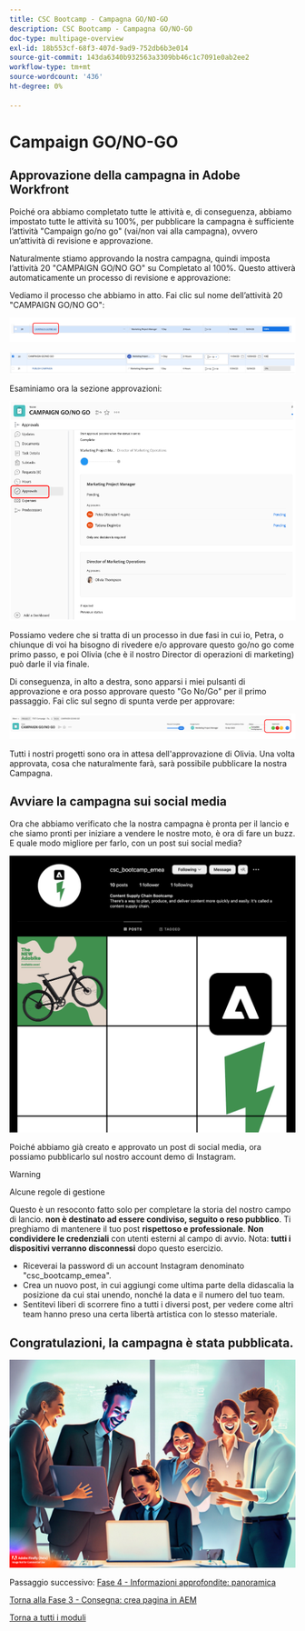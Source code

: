 ```yaml
---
title: CSC Bootcamp - Campagna GO/NO-GO
description: CSC Bootcamp - Campagna GO/NO-GO
doc-type: multipage-overview
exl-id: 18b553cf-68f3-407d-9ad9-752db6b3e014
source-git-commit: 143da6340b932563a3309bb46c1c7091e0ab2ee2
workflow-type: tm+mt
source-wordcount: '436'
ht-degree: 0%

---
```


# Campaign GO/NO-GO

## Approvazione della campagna in Adobe Workfront

Poiché ora abbiamo completato tutte le attività e, di conseguenza, abbiamo impostato tutte le attività su 100%, per pubblicare la campagna è sufficiente l’attività &quot;Campaign go/no go&quot; (vai/non vai alla campagna), ovvero un’attività di revisione e approvazione.

Naturalmente stiamo approvando la nostra campagna, quindi imposta l’attività 20 &quot;CAMPAIGN GO/NO GO&quot; su Completato al 100%. Questo attiverà automaticamente un processo di revisione e approvazione:

Vediamo il processo che abbiamo in atto. Fai clic sul nome dell’attività 20 &quot;CAMPAIGN GO/NO GO&quot;:

![Fare clic sull&#39;attività](./images/gonogo-button.png)

![Aggiorna i dettagli](./images/gonogo-details.png)

Esaminiamo ora la sezione approvazioni:

![Fai clic sulle approvazioni](./images/gonogo-approvals.png)

Possiamo vedere che si tratta di un processo in due fasi in cui io, Petra, o chiunque di voi ha bisogno di rivedere e/o approvare questo go/no go come primo passo, e poi Olivia (che è il nostro Director di operazioni di marketing) può darle il via finale.

Di conseguenza, in alto a destra, sono apparsi i miei pulsanti di approvazione e ora posso approvare questo &quot;Go No/Go&quot; per il primo passaggio. Fai clic sul segno di spunta verde per approvare:

![approva la campagna](./images/gongo-given-approvals.png)

Tutti i nostri progetti sono ora in attesa dell&#39;approvazione di Olivia. Una volta approvata, cosa che naturalmente farà, sarà possibile pubblicare la nostra Campagna.

## Avviare la campagna sui social media

Ora che abbiamo verificato che la nostra campagna è pronta per il lancio e che siamo pronti per iniziare a vendere le nostre moto, è ora di fare un buzz. E quale modo migliore per farlo, con un post sui social media?

![Pagina Instagram demo](./images/instagram-overview.png)

Poiché abbiamo già creato e approvato un post di social media, ora possiamo pubblicarlo sul nostro account demo di Instagram.

>[!WARNING]
> Alcune regole di gestione
> 
> Questo è un resoconto fatto solo per completare la storia del nostro campo di lancio. **non è destinato ad essere condiviso, seguito o reso pubblico**. Ti preghiamo di mantenere il tuo post **rispettoso e professionale**. **Non condividere le credenziali** con utenti esterni al campo di avvio. Nota: **tutti i dispositivi verranno disconnessi** dopo questo esercizio.

- Riceverai la password di un account Instagram denominato &quot;csc_bootcamp_emea&quot;.
- Crea un nuovo post, in cui aggiungi come ultima parte della didascalia la posizione da cui stai unendo, nonché la data e il numero del tuo team.
- Sentitevi liberi di scorrere fino a tutti i diversi post, per vedere come altri team hanno preso una certa libertà artistica con lo stesso materiale.

## Congratulazioni, la campagna è stata pubblicata.

![Lancio della campagna](./images/launch.jpg)

Passaggio successivo: [Fase 4 - Informazioni approfondite: panoramica](../insights/overview.md)

[Torna alla Fase 3 - Consegna: crea pagina in AEM](./app.md)

[Torna a tutti i moduli](../../overview.md)
